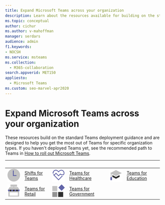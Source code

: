 ```yaml
---
title: Expand Microsoft Teams across your organization
description: Learn about the resources available for building on the standard Teams deployment to help you get the most out of Teams for specific organization types.
ms.topic: conceptual
author: cichur
ms.author: v-mahoffman
manager: serdars
audience: admin
f1.keywords:
- NOCSH
ms.service: msteams
ms.collection: 
  - M365-collaboration
search.appverid: MET150
appliesto: 
  - Microsoft Teams
ms.custom: seo-marvel-apr2020
---
```


# Expand Microsoft Teams across your organization

These resources build on the standard Teams deployment guidance and are designed to help you get the most out of Teams for specific organization types. If you haven't deployed Teams yet, see the recommended path to Teams in [How to roll out Microsoft Teams](../deploy-overview.md).

|&nbsp; |&nbsp;|&nbsp;|&nbsp;|&nbsp;|&nbsp;| 
| ------------- | ------------- | ------------- | ------------- | ------------- | ------------- | 
| ![task-checklist-planning-teams.](../media/clock-teams-small.svg)  |  [Shifts for Teams](./shifts-for-teams-landing-page.md) |![health-teams](../media/health-teams-small.svg)  | [Teams for Healthcare](./teams-for-healthcare-landing-page.md) |![education-tutorial-teams](../media/education-tutorial-teams-small.svg) |  [Teams for Education](./teams-for-education-landing-page.md) 
|![small-business-teams.](../media/small-business-teams-small.svg)  | [Teams for Retail](./teams-for-retail-landing-page.md) |![blocks-teams](../media/blocks-teams-small.svg)  | [Teams for Government](./teams-for-government-landing-page.md) |               |               |